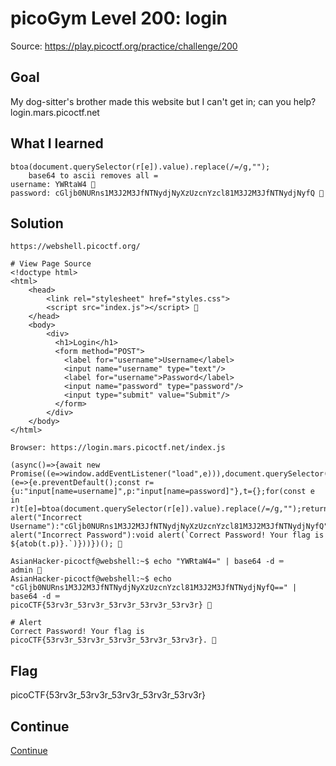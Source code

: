 # picoGym Level 200: login
Source: https://play.picoctf.org/practice/challenge/200

## Goal
My dog-sitter's brother made this website but I can't get in; can you help?<br>
login.mars.picoctf.net

## What I learned
```
btoa(document.querySelector(r[e]).value).replace(/=/g,"");
    base64 to ascii removes all =
username: YWRtaW4 👀
password: cGljb0NURns1M3J2M3JfNTNydjNyXzUzcnYzcl81M3J2M3JfNTNydjNyfQ 👀
```             

## Solution
```
https://webshell.picoctf.org/

# View Page Source
<!doctype html>
<html>
    <head>
        <link rel="stylesheet" href="styles.css">
        <script src="index.js"></script> 👀
    </head>
    <body>
        <div>
          <h1>Login</h1>
          <form method="POST">
            <label for="username">Username</label>
            <input name="username" type="text"/>
            <label for="username">Password</label>
            <input name="password" type="password"/>
            <input type="submit" value="Submit"/>
          </form>
        </div>
    </body>
</html>

Browser: https://login.mars.picoctf.net/index.js

(async()=>{await new Promise((e=>window.addEventListener("load",e))),document.querySelector("form").addEventListener("submit",(e=>{e.preventDefault();const r={u:"input[name=username]",p:"input[name=password]"},t={};for(const e in r)t[e]=btoa(document.querySelector(r[e]).value).replace(/=/g,"");return"YWRtaW4"!==t.u?alert("Incorrect Username"):"cGljb0NURns1M3J2M3JfNTNydjNyXzUzcnYzcl81M3J2M3JfNTNydjNyfQ"!==t.p?alert("Incorrect Password"):void alert(`Correct Password! Your flag is ${atob(t.p)}.`)}))})(); 👀

AsianHacker-picoctf@webshell:~$ echo "YWRtaW4=" | base64 -d ⌨️
admin 👀
AsianHacker-picoctf@webshell:~$ echo "cGljb0NURns1M3J2M3JfNTNydjNyXzUzcnYzcl81M3J2M3JfNTNydjNyfQ==" | base64 -d ⌨️
picoCTF{53rv3r_53rv3r_53rv3r_53rv3r_53rv3r} 👀

# Alert
Correct Password! Your flag is picoCTF{53rv3r_53rv3r_53rv3r_53rv3r_53rv3r}. 🔐
```

## Flag
picoCTF{53rv3r_53rv3r_53rv3r_53rv3r_53rv3r}

## Continue
[Continue](./picoGym0009.md)